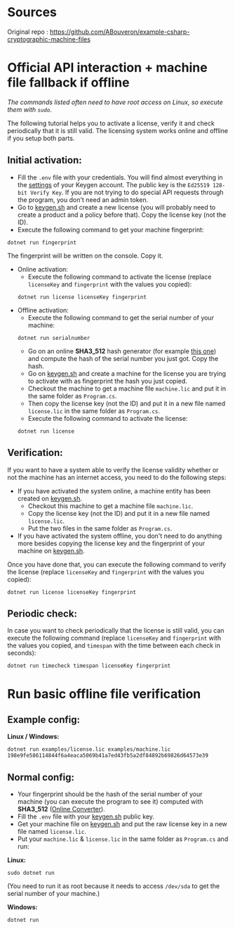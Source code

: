 # Sources

Original repo : https://github.com/ABouveron/example-csharp-cryptographic-machine-files

# Official API interaction + machine file fallback if offline
*The commands listed often need to have root access on Linux, so execute them with `sudo`.*  

The following tutorial helps you to activate a license, verify it and check periodically that it is still valid. The licensing system works online and offline if you setup both parts.
## Initial activation:
* Fill the `.env` file with your credentials. You will find almost everything in the [settings](https://app.keygen.sh/settings) of your Keygen account. The public key is the `Ed25519 128-bit Verify Key`. If you are not trying to do special API requests through the program, you don't need an admin token.
* Go to [keygen.sh](https://keygen.sh) and create a new license (you will probably need to create a product and a policy before that). Copy the license key (not the ID).
* Execute the following command to get your machine fingerprint:
```shell
dotnet run fingerprint
```
The fingerprint will be written on the console. Copy it.

* Online activation:
  * Execute the following command to activate the license (replace `licenseKey` and `fingerprint` with the values you copied):
  ```shell
  dotnet run license licenseKey fingerprint
  ```
* Offline activation:
  * Execute the following command to get the serial number of your machine:
  ```shell
  dotnet run serialnumber
  ```
  * Go on an online **SHA3_512** hash generator (for example [this one](https://emn178.github.io/online-tools/sha3_512.html)) and compute the hash of the serial number you just got. Copy the hash.
  * Go on [keygen.sh](https://keygen.sh) and create a machine for the license you are trying to activate with as fingerprint the hash you just copied. 
  * Checkout the machine to get a machine file `machine.lic` and put it in the same folder as `Program.cs`. 
  * Then copy the license key (not the ID) and put it in a new file named `license.lic` in the same folder as `Program.cs`.
  * Execute the following command to activate the license:
  ```shell
  dotnet run license
  ```
## Verification:

If you want to have a system able to verify the license validity whether or not the machine has an internet access, you need to do the following steps:
* If you have activated the system online, a machine entity has been created on [keygen.sh](https://keygen.sh). 
  * Checkout this machine to get a machine file `machine.lic`. 
  * Copy the license key (not the ID) and put it in a new file named `license.lic`. 
  * Put the two files in the same folder as `Program.cs`.
* If you have activated the system offline, you don't need to do anything more besides copying the license key and the fingerprint of your machine on [keygen.sh](https://keygen.sh).

Once you have done that, you can execute the following command to verify the license (replace `licenseKey` and `fingerprint` with the values you copied):
```shell
dotnet run license licenseKey fingerprint
```


## Periodic check:
In case you want to check periodically that the license is still valid, you can execute the following command (replace `licenseKey` and `fingerprint` with the values you copied, and `timespan` with the time between each check in seconds):
```shell
dotnet run timecheck timespan licenseKey fingerprint
```

# Run basic offline file verification

## Example config:

**Linux / Windows:**

```shell 
dotnet run examples/license.lic examples/machine.lic 198e9fe586114844f6a4eaca5069b41a7ed43fb5a2df84892b69826d64573e39
```

## Normal config:

* Your fingerprint should be the hash of the serial number of your machine (you can execute the program to see it)
  computed with **SHA3_512** ([Online Converter](https://emn178.github.io/online-tools/sha3_512.html)).
* Fill the `.env` file with your [keygen.sh](keygen.sh) public key.
* Get your machine file on [keygen.sh](keygen.sh) and put the raw license key in a new file named `license.lic`.
* Put your `machine.lic` & `license.lic` in the same folder as `Program.cs` and run:

**Linux:**

```shell
sudo dotnet run
```

(You need to run it as root because it needs to access `/dev/sda` to get the serial number of your machine.)

**Windows:**

```shell
dotnet run
```